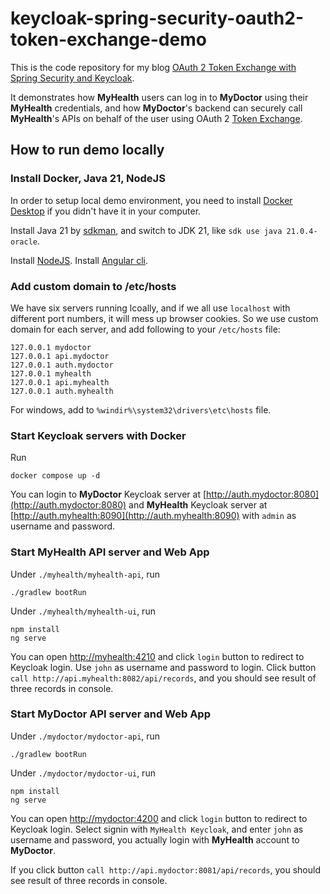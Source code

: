 # keycloak-spring-security-oauth2-token-exchange-demo
This is the code repository for my blog 
[OAuth 2 Token Exchange with Spring Security and Keycloak](https://dev.to/jiwhiz/oauth-2-token-exchange-with-spring-security-and-keycloak-1a6i).

It demonstrates how **MyHealth** users can log in to **MyDoctor** using 
their **MyHealth** credentials, and how **MyDoctor**'s backend can 
securely call **MyHealth**'s APIs on behalf of the user using OAuth 2
[Token Exchange](https://datatracker.ietf.org/doc/html/rfc8693).


## How to run demo locally

### Install Docker, Java 21, NodeJS
In order to setup local demo environment, you need to install
[Docker Desktop](https://docs.docker.com/desktop/) if you didn't have it in your computer.

Install Java 21 by [sdkman](https://sdkman.io/), and switch to JDK 21,
like `sdk use java 21.0.4-oracle`.

Install [NodeJS](https://nodejs.org/).
Install [Angular cli](https://angular.dev/tools/cli).

### Add custom domain to /etc/hosts
We have six servers running lcoally, and if we all use `localhost` with different port numbers, it will mess up browser cookies. So we use custom domain for each server, and add following to your `/etc/hosts` file:

```
127.0.0.1 mydoctor
127.0.0.1 api.mydoctor
127.0.0.1 auth.mydoctor
127.0.0.1 myhealth
127.0.0.1 api.myhealth
127.0.0.1 auth.myhealth
```

For windows, add to `%windir%\system32\drivers\etc\hosts` file.

### Start Keycloak servers with Docker
Run
```
docker compose up -d
```

You can login to **MyDoctor** Keycloak server at [http://auth.mydoctor:8080](http://auth.mydoctor:8080) and **MyHealth** Keycloak server at [http://auth.myhealth:8090](http://auth.myhealth:8090) with `admin` as username and password.

### Start MyHealth API server and Web App
Under `./myhealth/myhealth-api`, run
```
./gradlew bootRun
```

Under `./myhealth/myhealth-ui`, run
```
npm install
ng serve
```

You can open [http://myhealth:4210](http://myhealth:4210) and click 
`login` button to redirect to Keycloak login. Use `john` as username
and password to login. Click button `call http://api.myhealth:8082/api/records`, 
and you should see result of three records in console.

### Start MyDoctor API server and Web App
Under `./mydoctor/mydoctor-api`, run
```
./gradlew bootRun
```

Under `./mydoctor/mydoctor-ui`, run
```
npm install
ng serve
```

You can open [http://mydoctor:4200](http://mydoctor:4200) and click 
`login` button to redirect to Keycloak login. 
Select signin with `MyHealth Keycloak`, and enter `john` as username
and password, you actually login with **MyHealth** account to **MyDoctor**.

If you click button `call http://api.mydoctor:8081/api/records`,
you should see result of three records in console.

